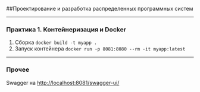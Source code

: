 ##Проектирование и разработка распределенных программных систем
___

### Практика 1. Контейнеризация и Docker

1. Сборка `docker build -t myapp .`
2. Запуск контейнера `docker run -p 8081:8080 --rm -it myapp:latest`

___
### Прочее
Swagger на [http://localhost:8081/swagger-ui/](http://localhost:8081/swagger-ui/)